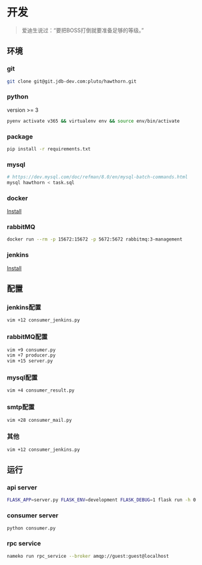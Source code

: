 # 开发

> 爱迪生说过：“要把BOSS打倒就要准备足够的等级。”

## 环境

### git

```bash
git clone git@git.jdb-dev.com:pluto/hawthorn.git
```

### python

version >= 3

```bash
pyenv activate v365 && virtualenv env && source env/bin/activate
```

### package

```bash
pip install -r requirements.txt
```

### mysql

```bash
# https://dev.mysql.com/doc/refman/8.0/en/mysql-batch-commands.html
mysql hawthorn < task.sql
```

### docker

[Install](https://www.docker.com/get-started)

### rabbitMQ

```bash
docker run --rm -p 15672:15672 -p 5672:5672 rabbitmq:3-management
```

### jenkins

[Install](https://jenkins.io/doc/pipeline/tour/getting-started/)

## 配置

### jenkins配置

```bash
vim +12 consumer_jenkins.py
```

### rabbitMQ配置

```bash
vim +9 consumer.py
vim +7 producer.py
vim +15 server.py
```

### mysql配置

```bash
vim +4 consumer_result.py
```

### smtp配置

```bash
vim +28 consumer_mail.py
```

### 其他

```bash
vim +12 consumer_jenkins.py
```

## 运行

### api server

```bash
FLASK_APP=server.py FLASK_ENV=development FLASK_DEBUG=1 flask run -h 0.0.0.0
```

### consumer server

```bash
python consumer.py
```

### rpc service

```bash
nameko run rpc_service --broker amqp://guest:guest@localhost
```
